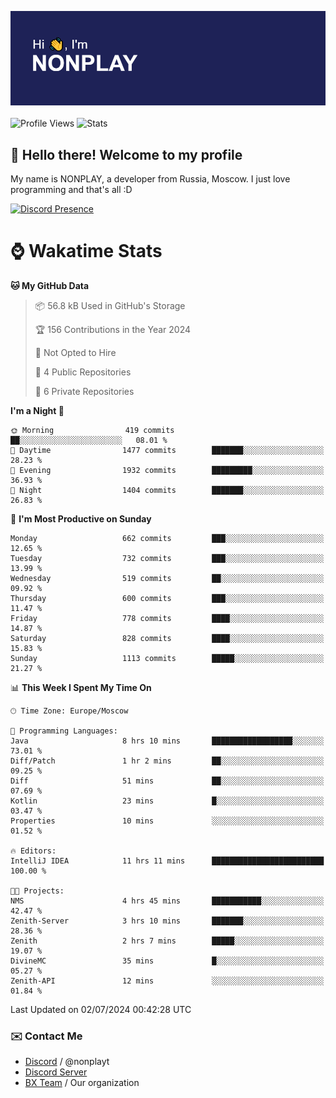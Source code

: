 ![Discord Presence](./header.png)
<br></br>
![Profile Views](https://komarev.com/ghpvc/?username=NONPLAYT&color=blue&style=for-the-badge)
![Stats](https://img.shields.io/badge/0%25-OPTIMIZED-orange?style=for-the-badge)


## :wave: Hello there! Welcome to my profile

My name is NONPLAY, a developer from Russia, Moscow. I just love programming and that's all :D

[![Discord Presence](https://lanyard.cnrad.dev/api/597087584090587177?showDisplayName=true)](https://discord.com/users/597087584090587177) 

# ⌚ Wakatime Stats

<!--START_SECTION:waka-->
**🐱 My GitHub Data** 

> 📦 56.8 kB Used in GitHub's Storage 
 > 
> 🏆 156 Contributions in the Year 2024
 > 
> 🚫 Not Opted to Hire
 > 
> 📜 4 Public Repositories 
 > 
> 🔑 6 Private Repositories 
 > 
**I'm a Night 🦉** 

```text
🌞 Morning                419 commits         ██░░░░░░░░░░░░░░░░░░░░░░░   08.01 % 
🌆 Daytime                1477 commits        ███████░░░░░░░░░░░░░░░░░░   28.23 % 
🌃 Evening                1932 commits        █████████░░░░░░░░░░░░░░░░   36.93 % 
🌙 Night                  1404 commits        ███████░░░░░░░░░░░░░░░░░░   26.83 % 
```
📅 **I'm Most Productive on Sunday** 

```text
Monday                   662 commits         ███░░░░░░░░░░░░░░░░░░░░░░   12.65 % 
Tuesday                  732 commits         ███░░░░░░░░░░░░░░░░░░░░░░   13.99 % 
Wednesday                519 commits         ██░░░░░░░░░░░░░░░░░░░░░░░   09.92 % 
Thursday                 600 commits         ███░░░░░░░░░░░░░░░░░░░░░░   11.47 % 
Friday                   778 commits         ████░░░░░░░░░░░░░░░░░░░░░   14.87 % 
Saturday                 828 commits         ████░░░░░░░░░░░░░░░░░░░░░   15.83 % 
Sunday                   1113 commits        █████░░░░░░░░░░░░░░░░░░░░   21.27 % 
```


📊 **This Week I Spent My Time On** 

```text
🕑︎ Time Zone: Europe/Moscow

💬 Programming Languages: 
Java                     8 hrs 10 mins       ██████████████████░░░░░░░   73.01 % 
Diff/Patch               1 hr 2 mins         ██░░░░░░░░░░░░░░░░░░░░░░░   09.25 % 
Diff                     51 mins             ██░░░░░░░░░░░░░░░░░░░░░░░   07.69 % 
Kotlin                   23 mins             █░░░░░░░░░░░░░░░░░░░░░░░░   03.47 % 
Properties               10 mins             ░░░░░░░░░░░░░░░░░░░░░░░░░   01.52 % 

🔥 Editors: 
IntelliJ IDEA            11 hrs 11 mins      █████████████████████████   100.00 % 

🐱‍💻 Projects: 
NMS                      4 hrs 45 mins       ███████████░░░░░░░░░░░░░░   42.47 % 
Zenith-Server            3 hrs 10 mins       ███████░░░░░░░░░░░░░░░░░░   28.36 % 
Zenith                   2 hrs 7 mins        █████░░░░░░░░░░░░░░░░░░░░   19.07 % 
DivineMC                 35 mins             █░░░░░░░░░░░░░░░░░░░░░░░░   05.27 % 
Zenith-API               12 mins             ░░░░░░░░░░░░░░░░░░░░░░░░░   01.84 % 
```


 Last Updated on 02/07/2024 00:42:28 UTC
<!--END_SECTION:waka-->

### ✉️ Contact Me

- [Discord](https://discord.com/users/597087584090587177) / @nonplayt
- [Discord Server](https://discord.gg/p7cxhw7E2M)
- [BX Team](https://github.com/BX-Team) / Our organization
